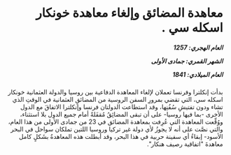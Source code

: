 <h1 dir="rtl">معاهدة المضائق وإلغاء معاهدة خونكار اسكله سي  .</h1>

<h5 dir="rtl">العام الهجري:  1257

الشهر القمري: جمادى الأولى

العام الميلادي: 1841</h5>

<p dir="rtl">بدأت إنكلترا وفرنسا تعملان لإلغاء المعاهدة الدفاعية بين روسيا والدولة العثمانية خونكار اسكله سي، التي تقضي بمرورِ السفن الروسية من المضائقِ العثمانية في الوقتِ الذي تشاء ودون تفتيشِ سُفُنِها، وقد استطاعت الدولتان فرنسا وإنكلترا الاتفاقَ مع الدول الأخرى -بما فيها روسيا- على أن تبقى المضائِقُ مُقفَلةً أمام جميع الدول بلا استثناء، ووُقِّعت المعاهدة التي عُرِفت بمعاهدة المضائق في 23 من جمادى الأولى من هذا العام، والتي نصَّت على أنه لا يجوزُ لأي دولة غير تركيا وروسيا اللتين تملكان سواحل في البحر الأسود- إبقاءُ أي سفينة حربية في هذا البحر، وقد أبطلت هذه المعاهدةُ بشَكلٍ كامل معاهدةَ "اتفاقية رصيف هنكار".</p></br>
